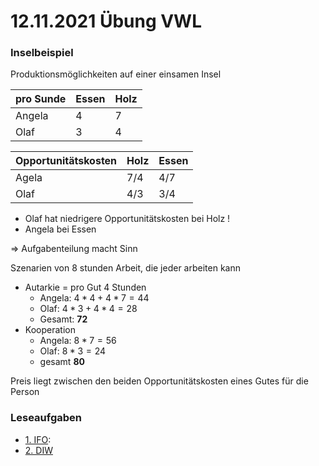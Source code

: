 # 12.11.2021 Übung VWL



### Inselbeispiel

Produktionsmöglichkeiten auf einer einsamen Insel

| pro Sunde | Essen | Holz |
| --------- | ----- | ---- |
| Angela    | 4     | 7    |
| Olaf      | 3     | 4    |

| Opportunitätskosten | Holz | Essen |
| ------------------- | ---- | ----- |
| Agela               | 7/4  | 4/7   |
| Olaf                | 4/3  | 3/4   |

- Olaf hat niedrigere Opportunitätskosten bei Holz !
- Angela bei Essen 

=> Aufgabenteilung macht Sinn

Szenarien von 8 stunden Arbeit, die jeder arbeiten kann

- Autarkie = pro Gut 4 Stunden
    - Angela: $4*4 + 4*7 = 44$
    - Olaf: $4*3 + 4*4 = 28$
    - Gesamt: **72**
- Kooperation
    - Angela: $8 * 7 = 56$
    - Olaf: $8*3 = 24$
    - gesamt **80**

Preis liegt zwischen den beiden Opportunitätskosten eines Gutes für die Person 

### Leseaufgaben

- [1. IFO](https://www.ifo.de/DocDL/sd-2020-04-knabe-schoeb-thum-etal-mindestlohn-2020-04-15.pdf): 
- [2. DIW](
    https://www.diw.de/de/diw_01.c.824335.de/nachrichten/ist_ein_mindestlohn_von_zwoelf_euro_sinnvoll.html)

